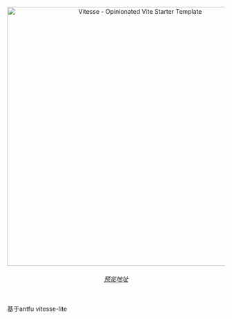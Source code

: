 <p align='center'>
  <img src='https://user-images.githubusercontent.com/11247099/111864893-a457fd00-899e-11eb-9f05-f4b88987541d.png' alt='Vitesse - Opinionated Vite Starter Template' width='600'/>
</p>

<h6 align='center'>
<a href="https://17359898647.github.io/">预览地址</a>
</h6>

<br>
<div>
 基于antfu vitesse-lite
</div>
